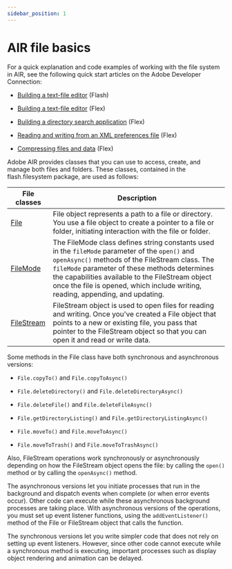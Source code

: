```yaml
---
sidebar_position: 1
---
```


# AIR file basics

For a quick explanation and code examples of working with the file system in
AIR, see the following quick start articles on the Adobe Developer Connection:

- [Building a text-file editor](https://web.archive.org/web/20090130011935/http://www.adobe.com/devnet/air/flash/quickstart/building_text_editor.html)
  (Flash)

- [Building a text-file editor](https://web.archive.org/web/20100817082125/http://www.adobe.com/devnet/air/flex/quickstart/building_text_editor.html)
  (Flex)

- [Building a directory search application](https://web.archive.org/web/20150508062101/http://www.adobe.com/devnet/air/flex/quickstart/articles/directory_search.html)
  (Flex)

- [Reading and writing from an XML preferences file](https://web.archive.org/web/20170319130306/http://www.adobe.com/devnet/air/flex/quickstart/articles/xml_prefs.html)
  (Flex)

- [Compressing files and data](https://web.archive.org/web/20150508064627/http://www.adobe.com/devnet/air/flex/quickstart/articles/compressing_files.html)
  (Flex)

Adobe AIR provides classes that you can use to access, create, and manage both
files and folders. These classes, contained in the flash.filesystem package, are
used as follows:

| File classes                                                                                                       | Description                                                                                                                                                                                                                                                                                                                                |
| ------------------------------------------------------------------------------------------------------------------ | ------------------------------------------------------------------------------------------------------------------------------------------------------------------------------------------------------------------------------------------------------------------------------------------------------------------------------------------ |
| [File](https://help.adobe.com/en_US/FlashPlatform/reference/actionscript/3/flash/filesystem/File.html)             | File object represents a path to a file or directory. You use a file object to create a pointer to a file or folder, initiating interaction with the file or folder.                                                                                                                                                                       |
| [FileMode](https://help.adobe.com/en_US/FlashPlatform/reference/actionscript/3/flash/filesystem/FileMode.html)     | The FileMode class defines string constants used in the `fileMode` parameter of the `open()` and `openAsync()` methods of the FileStream class. The `fileMode` parameter of these methods determines the capabilities available to the FileStream object once the file is opened, which include writing, reading, appending, and updating. |
| [FileStream](https://help.adobe.com/en_US/FlashPlatform/reference/actionscript/3/flash/filesystem/FileStream.html) | FileStream object is used to open files for reading and writing. Once you've created a File object that points to a new or existing file, you pass that pointer to the FileStream object so that you can open it and read or write data.                                                                                                   |

Some methods in the File class have both synchronous and asynchronous versions:

- `File.copyTo()` and `File.copyToAsync()`

- `File.deleteDirectory()` and `File.deleteDirectoryAsync()`

- `File.deleteFile()` and `File.deleteFileAsync()`

- `File.getDirectoryListing()` and `File.getDirectoryListingAsync()`

- `File.moveTo()` and `File.moveToAsync()`

- `File.moveToTrash()` and `File.moveToTrashAsync()`

Also, FileStream operations work synchronously or asynchronously depending on
how the FileStream object opens the file: by calling the `open()` method or by
calling the `openAsync()` method.

The asynchronous versions let you initiate processes that run in the background
and dispatch events when complete (or when error events occur). Other code can
execute while these asynchronous background processes are taking place. With
asynchronous versions of the operations, you must set up event listener
functions, using the `addEventListener()` method of the File or FileStream
object that calls the function.

The synchronous versions let you write simpler code that does not rely on
setting up event listeners. However, since other code cannot execute while a
synchronous method is executing, important processes such as display object
rendering and animation can be delayed.
